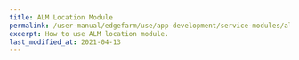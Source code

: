 ```yaml
---
title: ALM Location Module
permalink: /user-manual/edgefarm/use/app-development/service-modules/alm-location/
excerpt: How to use ALM location module.
last_modified_at: 2021-04-13
---
```

